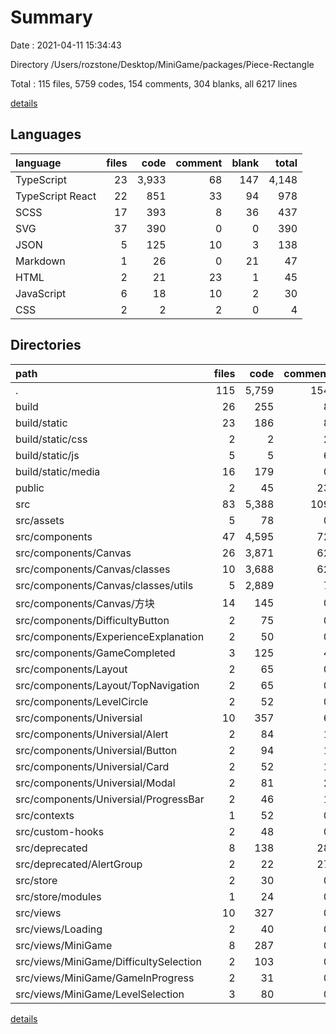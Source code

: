 # Summary

Date : 2021-04-11 15:34:43

Directory /Users/rozstone/Desktop/MiniGame/packages/Piece-Rectangle

Total : 115 files,  5759 codes, 154 comments, 304 blanks, all 6217 lines

[details](details.md)

## Languages
| language | files | code | comment | blank | total |
| :--- | ---: | ---: | ---: | ---: | ---: |
| TypeScript | 23 | 3,933 | 68 | 147 | 4,148 |
| TypeScript React | 22 | 851 | 33 | 94 | 978 |
| SCSS | 17 | 393 | 8 | 36 | 437 |
| SVG | 37 | 390 | 0 | 0 | 390 |
| JSON | 5 | 125 | 10 | 3 | 138 |
| Markdown | 1 | 26 | 0 | 21 | 47 |
| HTML | 2 | 21 | 23 | 1 | 45 |
| JavaScript | 6 | 18 | 10 | 2 | 30 |
| CSS | 2 | 2 | 2 | 0 | 4 |

## Directories
| path | files | code | comment | blank | total |
| :--- | ---: | ---: | ---: | ---: | ---: |
| . | 115 | 5,759 | 154 | 304 | 6,217 |
| build | 26 | 255 | 8 | 1 | 264 |
| build/static | 23 | 186 | 8 | 0 | 194 |
| build/static/css | 2 | 2 | 2 | 0 | 4 |
| build/static/js | 5 | 5 | 6 | 0 | 11 |
| build/static/media | 16 | 179 | 0 | 0 | 179 |
| public | 2 | 45 | 23 | 2 | 70 |
| src | 83 | 5,388 | 109 | 277 | 5,774 |
| src/assets | 5 | 78 | 0 | 0 | 78 |
| src/components | 47 | 4,595 | 72 | 177 | 4,844 |
| src/components/Canvas | 26 | 3,871 | 62 | 105 | 4,038 |
| src/components/Canvas/classes | 10 | 3,688 | 62 | 98 | 3,848 |
| src/components/Canvas/classes/utils | 5 | 2,889 | 7 | 38 | 2,934 |
| src/components/Canvas/方块 | 14 | 145 | 0 | 2 | 147 |
| src/components/DifficultyButton | 2 | 75 | 0 | 7 | 82 |
| src/components/ExperienceExplanation | 2 | 50 | 0 | 6 | 56 |
| src/components/GameCompleted | 3 | 125 | 4 | 9 | 138 |
| src/components/Layout | 2 | 65 | 0 | 4 | 69 |
| src/components/Layout/TopNavigation | 2 | 65 | 0 | 4 | 69 |
| src/components/LevelCircle | 2 | 52 | 0 | 7 | 59 |
| src/components/Universial | 10 | 357 | 6 | 39 | 402 |
| src/components/Universial/Alert | 2 | 84 | 1 | 8 | 93 |
| src/components/Universial/Button | 2 | 94 | 1 | 9 | 104 |
| src/components/Universial/Card | 2 | 52 | 1 | 10 | 63 |
| src/components/Universial/Modal | 2 | 81 | 2 | 7 | 90 |
| src/components/Universial/ProgressBar | 2 | 46 | 1 | 5 | 52 |
| src/contexts | 1 | 52 | 0 | 7 | 59 |
| src/custom-hooks | 2 | 48 | 0 | 8 | 56 |
| src/deprecated | 8 | 138 | 28 | 17 | 183 |
| src/deprecated/AlertGroup | 2 | 22 | 27 | 5 | 54 |
| src/store | 2 | 30 | 0 | 12 | 42 |
| src/store/modules | 1 | 24 | 0 | 7 | 31 |
| src/views | 10 | 327 | 0 | 34 | 361 |
| src/views/Loading | 2 | 40 | 0 | 6 | 46 |
| src/views/MiniGame | 8 | 287 | 0 | 28 | 315 |
| src/views/MiniGame/DifficultySelection | 2 | 103 | 0 | 9 | 112 |
| src/views/MiniGame/GameInProgress | 2 | 31 | 0 | 4 | 35 |
| src/views/MiniGame/LevelSelection | 3 | 80 | 0 | 8 | 88 |

[details](details.md)